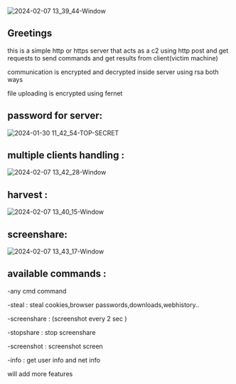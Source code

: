 ![2024-02-07 13_39_44-Window](https://github.com/ELMERIKH/WebHTTPC2/assets/96123439/e4977389-90f6-467b-b96e-fe2ab4476693)

Greetings
-----------------
this is a simple http or https server that acts as a c2 using http post and get requests to send commands and get results from client(victim machine) 

communication is encrypted and decrypted inside server using rsa both ways

file uploading is encrypted using fernet 

password for server:
---------------------------
![2024-01-30 11_42_54-TOP-SECRET](https://github.com/ELMERIKH/WebHTTPC2/assets/96123439/0f6faeb5-219f-4a98-8f4c-aff13ba05765)

multiple clients handling :
--------------
![2024-02-07 13_42_28-Window](https://github.com/ELMERIKH/WebHTTPC2/assets/96123439/1d24827c-0212-4dbf-81b2-8e58997e7727)

harvest :
------------------
![2024-02-07 13_40_15-Window](https://github.com/ELMERIKH/WebHTTPC2/assets/96123439/6d77e547-1195-41d6-9668-7bbe175bfabe)

screenshare:
---------------
![2024-02-07 13_43_17-Window](https://github.com/ELMERIKH/WebHTTPC2/assets/96123439/e415570c-3629-4a62-9167-5c9aad6ac2e2)


available commands :
-----------

-any cmd command

-steal : steal cookies,browser passwords,downloads,webhistory..

-screenshare :  (screenshot every 2 sec )

-stopshare : stop screenshare

-screenshot : screenshot screen

-info : get user info and net info

will add more features



